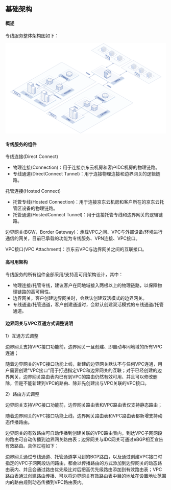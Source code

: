 ## **基础架构**

#### **概述**

专线服务整体架构图如下：

 ![](/image/Networking/Direct-Connect-Service/Infrastructure.png)



#### **专线服务的组件**

专线连接(Direct Connect)

- 物理连接(Connection)：用于连接京东云机房和客户IDC机房的物理链路。
- 专线通道(DirectConnect Tunnel)：用于连接物理连接和边界网关的逻辑链路。



托管连接(Hosted Connect)

- 托管专线(Hosted Connection)：用于连接京东云机房和客户所在的京东云托管区设备的物理链路。
- 托管通道(HostedConnect Tunnel)：用于连接托管专线和边界网关的逻辑链路。



边界网关(BGW，Border Gateway)：承载VPC之间、VPC与外部设备/环境进行通信的网关，目前已承载的功能为专线服务、VPN连接、VPC接口。


VPC接口(VPC Attachment)：京东云VPC与边界网关之间的互联接口。



#### **高可用架构**

专线服务的所有组件全部采用/支持高可用架构设计，其中：

- 物理连接/托管专线，建议客户在同地域接入两根以上的物理链路，以保障物理链路的高可用性。
- 边界网关，客户创建边界网关时，会默认创建双活模式的边界网关。
- 专线通道/托管通道，客户创建通道时，会默认创建双活模式的专线通道/托管通道。

#### **边界网关与VPC互通方式调整说明**

1）互通方式调整

边界网关支持VPC接口功能前，边界网关一旦创建、即自动与同地域的所有VPC连通；

随着边界网关的VPC接口功能上线，新建的边界网关默认不与任何VPC连通，用户需要创建"VPC接口”用于打通指定VPC和边界网关的互联；对于已经创建的边界网关，边界网关路由表内已有到VPC的路由仍然有效可用、并且可以修改删除，但是不能新建到VPC的路由、除非先创建出与VPC关联的VPC接口。

2）路由方式调整

边界网关支持VPC接口功能前，边界网关路由表和VPC路由表仅支持静态路由；

随着边界网关的VPC接口功能上线，边界网关路由表和VPC路由表都新增支持动态传播路由。

边界网关的有效路由可自动传播到创建关联的VPC路由表内，到达VPC子网网段的路由可自动传播到边界网关路由表；边界网关与IDC网关可通过eBGP相互宣告有效路由。具体过程如下：

边界网关通过专线通道、托管通道学习到的BGP路由，以及通过创建VPC接口时指定的VPC子网网段访问路由，都会以传播路由的方式添加到边界网关的动态路由表内、并且会通过路由优先级比对后把高优先级路由添加到有效路由表；VPC路由表通过创建路由传播、可以将边界网关有效路由表中目的地址在设置地址范围内的路由规则动态传播到VPC路由表内。
